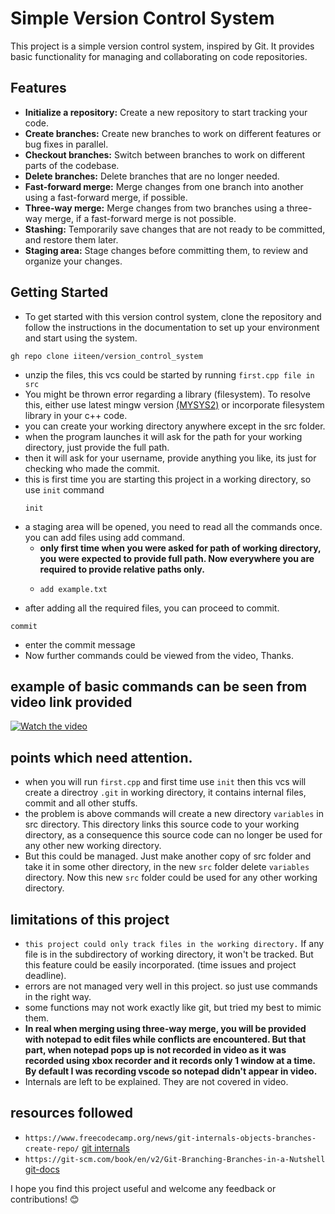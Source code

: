 # Simple Version Control System

This project is a simple version control system, inspired by Git. It provides basic functionality for managing and collaborating on code repositories.

## Features

- **Initialize a repository:** Create a new repository to start tracking your code.
- **Create branches:** Create new branches to work on different features or bug fixes in parallel.
- **Checkout branches:** Switch between branches to work on different parts of the codebase.
- **Delete branches:** Delete branches that are no longer needed.
- **Fast-forward merge:** Merge changes from one branch into another using a fast-forward merge, if possible.
- **Three-way merge:** Merge changes from two branches using a three-way merge, if a fast-forward merge is not possible.
- **Stashing:** Temporarily save changes that are not ready to be committed, and restore them later.
- **Staging area:** Stage changes before committing them, to review and organize your changes.

## Getting Started
- To get started with this version control system, clone the repository and follow the instructions in the documentation to set up your environment and start using the system.
```shell
gh repo clone iiteen/version_control_system
```
- unzip the files, this vcs could be started by running `first.cpp file in src`
- You might be thrown error regarding a library (filesystem). To resolve this, either use latest mingw version [(MYSYS2)](https://www.msys2.org/) or incorporate filesystem library in your c++ code.
- you can create your working directory anywhere except in the src folder.
- when the program launches it will ask for the path for your working directory, just provide the full path.
- then it will ask for your username, provide anything you like, its just for checking who made the commit.
- this is first time you are starting this project in a working directory, so use `init` command
  ```shell
  init
  ```
- a staging area will be opened, you need to read all the commands once. you can add files using add command.
  - **only first time when you were asked for path of working directory, you were expected to provide full path. Now everywhere you are required to provide relative paths only.**
  - ```shell
    add example.txt
    ```
-  after adding all the required files, you can proceed to commit.
  ```shell
commit
```
- enter the commit message
- Now further commands could be viewed from the video, Thanks.


## **example of basic commands can be seen from video link provided**
[![Watch the video](https://img.youtube.com/vi/c_4S5XtA51s/0.jpg)](https://www.youtube.com/embed/c_4S5XtA51s)

## points which need attention.
- when you will run `first.cpp` and first time use `init` then this vcs will create a directroy `.git` in working directory, it contains internal files, commit and all other stuffs.
- the problem is above commands will create a new directory `variables` in src directory. This directory links this source code to your working directory, as a consequence this source code can no longer be used for any other new working directory.
- But this could be managed. Just make another copy of src folder and take it in some other directory, in the new `src` folder delete `variables` directory. Now this new `src` folder could be used for any other working directory.

## limitations of this project
- `this project could only track files in the working directory.` If any file is in the subdirectory of working directory, it won't be tracked. But this feature could be easily incorporated. (time issues and project deadline).
- errors are not managed very well in this project. so just use commands in the right way.
- some functions may not work exactly like git, but tried my best to mimic them.
- **In real when merging using three-way merge, you will be provided with notepad to edit files while conflicts are encountered. But that part, when notepad pops up is not recorded in video as it was recorded using xbox recorder and it records only 1 window at a time. By default I was recording vscode so notepad didn't appear in video.**
- Internals are left to be explained. They are not covered in video.
  
## resources followed
- `https://www.freecodecamp.org/news/git-internals-objects-branches-create-repo/` [git internals](https://www.freecodecamp.org/news/git-internals-objects-branches-create-repo/)
- `https://git-scm.com/book/en/v2/Git-Branching-Branches-in-a-Nutshell` [git-docs](https://git-scm.com/book/en/v2/Git-Branching-Branches-in-a-Nutshell)

  
I hope you find this project useful and welcome any feedback or contributions! 😊
